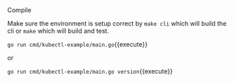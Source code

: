Compile

Make sure the environment is setup correct by `make cli` which will build the cli or `make` which will build and test.

`go run cmd/kubectl-example/main.go`{{execute}}

or

`go run cmd/kubectl-example/main.go version`{{execute}}
